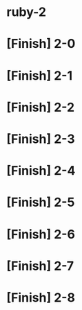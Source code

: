 # ruby-2
# [Finish] 2-0
# [Finish] 2-1
# [Finish] 2-2
# [Finish] 2-3
# [Finish] 2-4
# [Finish] 2-5
# [Finish] 2-6
# [Finish] 2-7
# [Finish] 2-8
